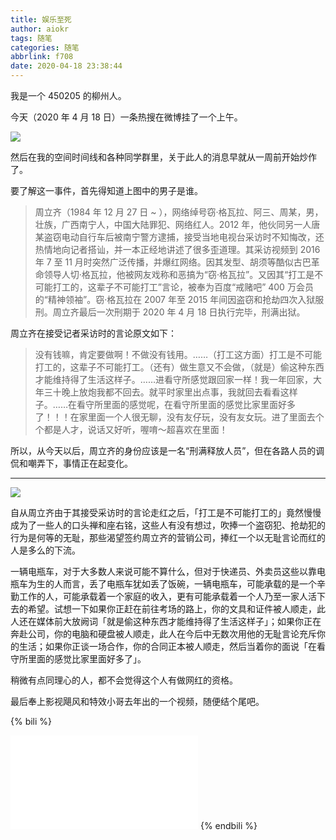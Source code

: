 ```yaml
---
title: 娱乐至死
author: aiokr
tags: 随笔
categories: 随笔
abbrlink: f708
date: 2020-04-18 23:38:44
---
```


我是一个 450205 的柳州人。

今天（2020 年 4 月 18 日）一条热搜在微博挂了一个上午。

![](https://imgur.lzmun.com/picgo/20200418234534.png)

然后在我的空间时间线和各种同学群里，关于此人的消息早就从一周前开始炒作了。

要了解这一事件，首先得知道上图中的男子是谁。

> 周立齐（1984 年 12 月 27 日 ~ ），网络绰号窃·格瓦拉、阿三、周某，男，壮族，广西南宁人，中国大陆罪犯、网络红人。2012 年，他伙同另一人唐某盗窃电动自行车后被南宁警方逮捕，接受当地电视台采访时不知悔改，还热情地向记者搭讪，并一本正经地讲述了很多歪道理。其采访视频到 2016 年 7 至 11 月时突然广泛传播，并爆红网络。因其发型、胡须等酷似古巴革命领导人切·格瓦拉，他被网友戏称和恶搞为“窃·格瓦拉”。又因其“打工是不可能打工的，这辈子不可能打工”言论，被奉为百度“戒赌吧” 400 万会员的“精神领袖”。窃·格瓦拉在 2007 年至 2015 年间因盗窃和抢劫四次入狱服刑。周立齐最后一次刑期于 2020 年 4 月 18 日执行完毕，刑满出狱。

周立齐在接受记者采访时的言论原文如下：

> 没有钱嘛，肯定要做啊！不做没有钱用。……（打工这方面）打工是不可能打工的，这辈子不可能打工。（还有）做生意又不会做，（就是）偷这种东西才能维持得了生活这样子。……进看守所感觉跟回家一样！我一年回家，大年三十晚上放炮我都不回去。就平时家里出点事，我就回去看看这样子。……在看守所里面的感觉呢，在看守所里面的感觉比家里面好多了！！！在家里面一个人很无聊，没有友仔玩，没有友女玩。进了里面去个个都是人才，说话又好听，喔唷～超喜欢在里面！

所以，从今天以后，周立齐的身份应该是一名“刑满释放人员”，但在各路人员的调侃和嘲弄下，事情正在起变化。

---

![](https://imgur.lzmun.com/picgo/20200418235218.png)

自从周立齐由于其接受采访时的言论走红之后，「打工是不可能打工的」竟然慢慢成为了一些人的口头禅和座右铭，这些人有没有想过，吹捧一个盗窃犯、抢劫犯的行为是何等的无耻，那些渴望签约周立齐的营销公司，捧红一个以无耻言论而红的人是多么的下流。

一辆电瓶车，对于大多数人来说可能不算什么，但对于快递员、外卖员这些以靠电瓶车为生的人而言，丢了电瓶车犹如丢了饭碗，一辆电瓶车，可能承载的是一个辛勤工作的人，可能承载着一个家庭的收入，更有可能承载着一个人乃至一家人活下去的希望。试想一下如果你正赶在前往考场的路上，你的文具和证件被人顺走，此人还在媒体前大放阙词「就是偷这种东西才能维持得了生活这样子」；如果你正在奔赴公司，你的电脑和硬盘被人顺走，此人在今后中无数次用他的无耻言论充斥你的生活；如果你正谈一场合作，你的合同正本被人顺走，然后当着你的面说「在看守所里面的感觉比家里面好多了」。

稍微有点同理心的人，都不会觉得这个人有做网红的资格。

最后奉上影视飓风和特效小哥去年出的一个视频，随便结个尾吧。

{% bili %}
<iframe src="//player.bilibili.com/player.html?aid=74259459&bvid=BV1YE411t74b&cid=127034182&page=1" scrolling="no" border="0" frameborder="no" framespacing="0" allowfullscreen="true"> </iframe>
{% endbili %}